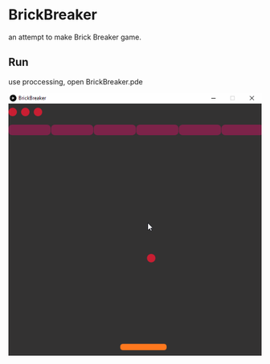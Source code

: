 # BrickBreaker
an attempt to make Brick Breaker game.

## Run

use proccessing, open BrickBreaker.pde


![game play](https://github.com/guydav1/BrickBreaker/blob/master/view1.gif)
